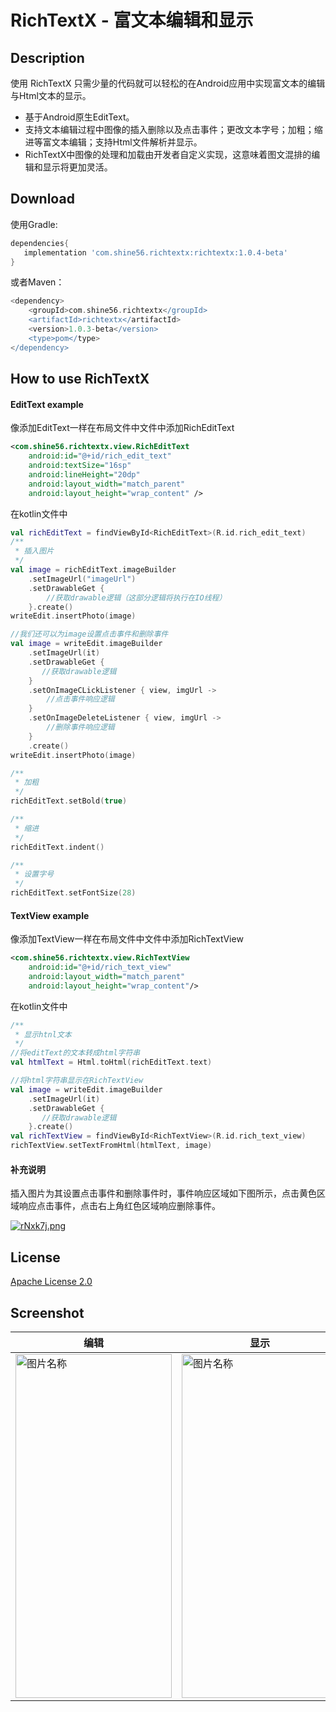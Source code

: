 # RichTextX - 富文本编辑和显示
## Description
使用 RichTextX 只需少量的代码就可以轻松的在Android应用中实现富文本的编辑与Html文本的显示。
* 基于Android原生EditText。
* 支持文本编辑过程中图像的插入删除以及点击事件；更改文本字号；加粗；缩进等富文本编辑；支持Html文件解析并显示。
* RichTextX中图像的处理和加载由开发者自定义实现，这意味着图文混排的编辑和显示将更加灵活。
## Download
使用Gradle:

```gradle
dependencies{
   implementation 'com.shine56.richtextx:richtextx:1.0.4-beta'
}
```
或者Maven：

```gradle
<dependency>
	<groupId>com.shine56.richtextx</groupId>
	<artifactId>richtextx</artifactId>
	<version>1.0.3-beta</version>
	<type>pom</type>
</dependency>
```

## How to use RichTextX
#### EditText example
像添加EditText一样在布局文件中文件中添加RichEditText

```xml
<com.shine56.richtextx.view.RichEditText
    android:id="@+id/rich_edit_text"
    android:textSize="16sp"
    android:lineHeight="20dp"
    android:layout_width="match_parent"
    android:layout_height="wrap_content" />
```
在kotlin文件中

```kotlin
val richEditText = findViewById<RichEditText>(R.id.rich_edit_text)
/**
 * 插入图片
 */
val image = richEditText.imageBuilder
    .setImageUrl("imageUrl")
    .setDrawableGet {
        //获取drawable逻辑（这部分逻辑将执行在IO线程）
    }.create()
writeEdit.insertPhoto(image)

//我们还可以为image设置点击事件和删除事件
val image = writeEdit.imageBuilder
    .setImageUrl(it)
    .setDrawableGet {
       //获取drawable逻辑
    }
    .setOnImageCLickListener { view, imgUrl ->
        //点击事件响应逻辑
    }
    .setOnImageDeleteListener { view, imgUrl ->
        //删除事件响应逻辑
    }
    .create()
writeEdit.insertPhoto(image)

/**
 * 加粗
 */
richEditText.setBold(true)

/**
 * 缩进
 */
richEditText.indent()

/**
 * 设置字号
 */
richEditText.setFontSize(28)
```
#### TextView example
像添加TextView一样在布局文件中文件中添加RichTextView
```xml
<com.shine56.richtextx.view.RichTextView
    android:id="@+id/rich_text_view"
    android:layout_width="match_parent"
    android:layout_height="wrap_content"/>
```
在kotlin文件中
```kotlin
/**
 * 显示htnl文本
 */
//将editText的文本转成html字符串
val htmlText = Html.toHtml(richEditText.text)

//将html字符串显示在RichTextView
val image = writeEdit.imageBuilder
    .setImageUrl(it)
    .setDrawableGet {
       //获取drawable逻辑
    }.create()
val richTextView = findViewById<RichTextView>(R.id.rich_text_view)
richTextView.setTextFromHtml(htmlText, image)
```
#### 补充说明
插入图片为其设置点击事件和删除事件时，事件响应区域如下图所示，点击黄色区域响应点击事件，点击右上角红色区域响应删除事件。

<a href="https://s3.ax1x.com/2020/12/19/rNxk7j.png"><img src="https://s3.ax1x.com/2020/12/19/rNxk7j.png" alt="rNxk7j.png" border="0" /></a>
## License
[Apache License 2.0](https://github.com/shine56/RichTextX/blob/master/LICENSE)

## Screenshot
| 编辑 |显示 |
|--|--|
|<img src="https://s1.ax1x.com/2020/10/10/06NlZD.md.jpg" width = "250" height = "550" alt="图片名称" align=center />|<img src="https://s1.ax1x.com/2020/10/10/06NMqO.md.jpg" width = "250" height = "550" alt="图片名称" align=center />

